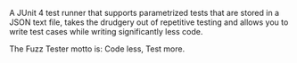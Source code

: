 A JUnit 4 test runner that supports parametrized tests that are stored in a JSON text file, takes the drudgery out of repetitive testing and allows you to write test cases while writing significantly less code.

The Fuzz Tester motto is: Code less, Test more.